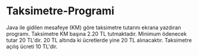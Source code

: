 # Taksimetre-Programi
Java ile gidilen mesafeye (KM) göre taksimetre tutarını ekrana yazdıran programı.  Taksimetre KM başına 2.20 TL tutmaktadır. Minimum ödenecek tutar 20 TL'dir. 20 TL altında ki ücretlerde yine 20 TL alınacaktır. Taksimetre açılış ücreti 10 TL'dir.
